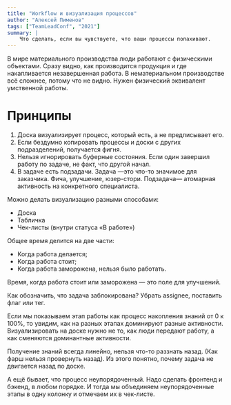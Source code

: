 ```yaml
---
title: "Workflow и визуализация процессов"
author: "Алексей Пименов"
tags: ["TeamLeadConf", "2021"]
summary: |
    Что сделать, если вы чувствуете, что ваши процессы попахивают.
---
```



В мире материального производства люди работают с физическими объектами.
Сразу видно, как производится продукция и где накапливается незавершенная работа.
В нематериальном производстве всё сложнее, потому что не видно.
Нужен физический эквивалент умственной работы.

# Принципы

1.  Доска визуализирует процесс, который есть, а не предписывает его.
1.  Если бездумно копировать процессы и доски с других подразделений, получается фигня.
1.  Нельзя игнорировать буферные состояния.
    Если один завершил работу по задаче, не факт, что другой начал.
1.  В задаче есть подзадачи.
    Задача —это что-то значимое для заказчика. Фича, улучшение, юзер-стори.
    Подзадача— атомарная активность на конкретного специалиста.
    
Можно делать визуализацию разными способами:
*   Доска
*   Табличка
*   Чек-листы (внутри статуса «В работе»)

Общее время делится на две части:

* Когда работа делается;
* Когда работа стоит;
* Когда работа заморожена, нельзя было работать.

Время, когда работа стоит или заморожена — это поле для улучшений.

Как обозначить, что задача заблокирована?
Убрать assignee, поставить флаг или тег.

Если мы показываем этап работы как процесс накопления знаний от 0 к 100%,
то увидим, как на разных этапах доминируют разные активности.
Визуализировать на доске нужно не то, как люди передают работу,
а как сменяются доминантные активности.

Получение знаний всегда линейно, нельзя что-то раззнать назад.
(Как фарш нельзя провернуть назад).
Из этого понятно, почему задача не двигается назад по доске.

А ещё бывает, что процесс неупорядоченный.
Надо сделать фронтенд и бэкенд, в любом порядке.
И тогда мы объединяем неупорядоченные этапы в одну колонку и отмечаем их в чек-листе.